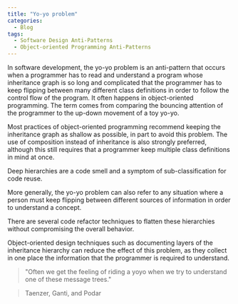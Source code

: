 ```yaml
---
title: "Yo-yo problem"
categories:
  - Blog
tags:
  - Software Design Anti-Patterns
  - Object-oriented Programming Anti-Patterns
---
```


In software development, the yo-yo problem is an anti-pattern that occurs when a programmer has to read and understand a program whose inheritance graph is so long and complicated that the programmer has to keep flipping between many different class definitions in order to follow the control flow of the program. It often happens in object-oriented programming. The term comes from comparing the bouncing attention of the programmer to the up-down movement of a toy yo-yo. 

Most practices of object-oriented programming recommend keeping the inheritance graph as shallow as possible, in part to avoid this problem. The use of composition instead of inheritance is also strongly preferred, although this still requires that a programmer keep multiple class definitions in mind at once.

Deep hierarchies are a code smell and a symptom of sub-classification for code reuse.

More generally, the yo-yo problem can also refer to any situation where a person must keep flipping between different sources of information in order to understand a concept.

There are several code refactor techniques to flatten these hierarchies without compromising the overall behavior.

Object-oriented design techniques such as documenting layers of the inheritance hierarchy can reduce the effect of this problem, as they collect in one place the information that the programmer is required to understand. 


> "Often we get the feeling of riding a yoyo when we try to understand one of these message trees."

> Taenzer, Ganti, and Podar
